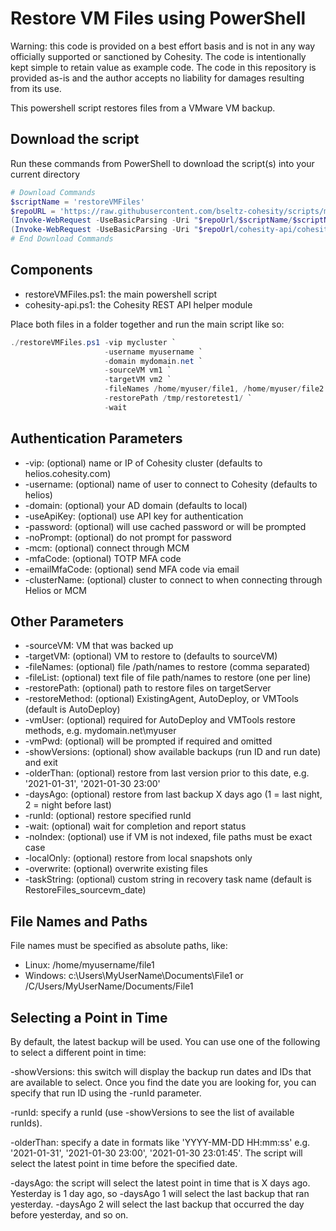 # Restore VM Files using PowerShell

Warning: this code is provided on a best effort basis and is not in any way officially supported or sanctioned by Cohesity. The code is intentionally kept simple to retain value as example code. The code in this repository is provided as-is and the author accepts no liability for damages resulting from its use.

This powershell script restores files from a VMware VM backup.

## Download the script

Run these commands from PowerShell to download the script(s) into your current directory

```powershell
# Download Commands
$scriptName = 'restoreVMFiles'
$repoURL = 'https://raw.githubusercontent.com/bseltz-cohesity/scripts/master/powershell'
(Invoke-WebRequest -UseBasicParsing -Uri "$repoUrl/$scriptName/$scriptName.ps1").content | Out-File "$scriptName.ps1"; (Get-Content "$scriptName.ps1") | Set-Content "$scriptName.ps1"
(Invoke-WebRequest -UseBasicParsing -Uri "$repoUrl/cohesity-api/cohesity-api.ps1").content | Out-File cohesity-api.ps1; (Get-Content cohesity-api.ps1) | Set-Content cohesity-api.ps1
# End Download Commands
```

## Components

* restoreVMFiles.ps1: the main powershell script
* cohesity-api.ps1: the Cohesity REST API helper module

Place both files in a folder together and run the main script like so:

```powershell
./restoreVMFiles.ps1 -vip mycluster `
                     -username myusername `
                     -domain mydomain.net `
                     -sourceVM vm1 `
                     -targetVM vm2 `
                     -fileNames /home/myuser/file1, /home/myuser/file2 `
                     -restorePath /tmp/restoretest1/ `
                     -wait
```

## Authentication Parameters

* -vip: (optional) name or IP of Cohesity cluster (defaults to helios.cohesity.com)
* -username: (optional) name of user to connect to Cohesity (defaults to helios)
* -domain: (optional) your AD domain (defaults to local)
* -useApiKey: (optional) use API key for authentication
* -password: (optional) will use cached password or will be prompted
* -noPrompt: (optional) do not prompt for password
* -mcm: (optional) connect through MCM
* -mfaCode: (optional) TOTP MFA code
* -emailMfaCode: (optional) send MFA code via email
* -clusterName: (optional) cluster to connect to when connecting through Helios or MCM

## Other Parameters

* -sourceVM: VM that was backed up
* -targetVM: (optional) VM to restore to (defaults to sourceVM)
* -fileNames: (optional) file /path/names to restore (comma separated)
* -fileList: (optional) text file of file path/names to restore (one per line)
* -restorePath: (optional) path to restore files on targetServer
* -restoreMethod: (optional) ExistingAgent, AutoDeploy, or VMTools (default is AutoDeploy)
* -vmUser: (optional) required for AutoDeploy and VMTools restore methods, e.g. mydomain.net\myuser
* -vmPwd: (optional) will be prompted if required and omitted
* -showVersions: (optional) show available backups (run ID and run date) and exit
* -olderThan: (optional) restore from last version prior to this date, e.g. '2021-01-31', '2021-01-30 23:00'
* -daysAgo: (optional) restore from last backup X days ago (1 = last night, 2 = night before last)
* -runId: (optional) restore specified runId
* -wait: (optional) wait for completion and report status
* -noIndex: (optional) use if VM is not indexed, file paths must be exact case
* -localOnly: (optional) restore from local snapshots only
* -overwrite: (optional) overwrite existing files
* -taskString: (optional) custom string in recovery task name (default is RestoreFiles_sourcevm_date)

## File Names and Paths

File names must be specified as absolute paths, like:

* Linux: /home/myusername/file1
* Windows: c:\Users\MyUserName\Documents\File1 or /C/Users/MyUserName/Documents/File1

## Selecting a Point in Time

By default, the latest backup will be used. You can use one of the following to select a different point in time:

-showVersions: this switch will display the backup run dates and IDs that are available to select. Once you find the date you are looking for, you can specify that run ID using the -runId parameter.

-runId: specify a runId (use -showVersions to see the list of available runIds).

-olderThan: specify a date in formats like 'YYYY-MM-DD HH:mm:ss' e.g. '2021-01-31', '2021-01-30 23:00', '2021-01-30 23:01:45'. The script will select the latest point in time before the specified date.

-daysAgo: the script will select the latest point in time that is X days ago. Yesterday is 1 day ago, so -daysAgo 1 will select the last backup that ran yesterday. -daysAgo 2 will select the last backup that occurred the day before yesterday, and so on.
